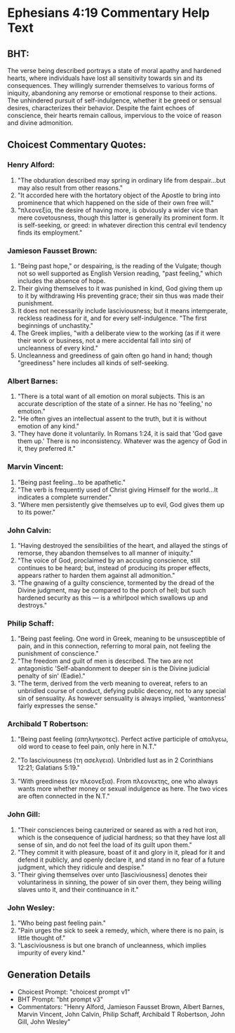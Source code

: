 # Ephesians 4:19 Commentary Help Text

## BHT:
The verse being described portrays a state of moral apathy and hardened hearts, where individuals have lost all sensitivity towards sin and its consequences. They willingly surrender themselves to various forms of iniquity, abandoning any remorse or emotional response to their actions. The unhindered pursuit of self-indulgence, whether it be greed or sensual desires, characterizes their behavior. Despite the faint echoes of conscience, their hearts remain callous, impervious to the voice of reason and divine admonition.

## Choicest Commentary Quotes:
### Henry Alford:
1. "The obduration described may spring in ordinary life from despair...but may also result from other reasons." 
2. "It accorded here with the hortatory object of the Apostle to bring into prominence that which happened on the side of their own free will." 
3. "πλεονεξία, the desire of having more, is obviously a wider vice than mere covetousness, though this latter is generally its prominent form. It is self-seeking, or greed: in whatever direction this central evil tendency finds its employment."

### Jamieson Fausset Brown:
1. "Being past hope," or despairing, is the reading of the Vulgate; though not so well supported as English Version reading, "past feeling," which includes the absence of hope.
2. Their giving themselves to it was punished in kind, God giving them up to it by withdrawing His preventing grace; their sin thus was made their punishment.
3. It does not necessarily include lasciviousness; but it means intemperate, reckless readiness for it, and for every self-indulgence. "The first beginnings of unchastity."
4. The Greek implies, "with a deliberate view to the working (as if it were their work or business, not a mere accidental fall into sin) of uncleanness of every kind."
5. Uncleanness and greediness of gain often go hand in hand; though "greediness" here includes all kinds of self-seeking.

### Albert Barnes:
1. "There is a total want of all emotion on moral subjects. This is an accurate description of the state of a sinner. He has no 'feeling,' no emotion."
2. "He often gives an intellectual assent to the truth, but it is without emotion of any kind."
3. "They have done it voluntarily. In Romans 1:24, it is said that 'God gave them up.' There is no inconsistency. Whatever was the agency of God in it, they preferred it."

### Marvin Vincent:
1. "Being past feeling...to be apathetic." 
2. "The verb is frequently used of Christ giving Himself for the world...It indicates a complete surrender."
3. "Where men persistently give themselves up to evil, God gives them up to its power."

### John Calvin:
1. "Having destroyed the sensibilities of the heart, and allayed the stings of remorse, they abandon themselves to all manner of iniquity."
2. "The voice of God, proclaimed by an accusing conscience, still continues to be heard; but, instead of producing its proper effects, appears rather to harden them against all admonition."
3. "The gnawing of a guilty conscience, tormented by the dread of the Divine judgment, may be compared to the porch of hell; but such hardened security as this — is a whirlpool which swallows up and destroys."

### Philip Schaff:
1. "Being past feeling. One word in Greek, meaning to be unsusceptible of pain, and in this connection, referring to moral pain, not feeling the punishment of conscience."
2. "The freedom and guilt of men is described. The two are not antagonistic 'Self-abandonment to deeper sin is the Divine judicial penalty of sin' (Eadie)."
3. "The term, derived from the verb meaning to overeat, refers to an unbridled course of conduct, defying public decency, not to any special sin of sensuality. As however sensuality is always implied, 'wantonness' fairly expresses the sense."

### Archibald T Robertson:
1. "Being past feeling (απηλγηκοτες). Perfect active participle of απαλγεω, old word to cease to feel pain, only here in N.T." 

2. "To lasciviousness (τη ασελγεια). Unbridled lust as in 2 Corinthians 12:21; Galatians 5:19." 

3. "With greediness (εν πλεονεξια). From πλεονεκτης, one who always wants more whether money or sexual indulgence as here. The two vices are often connected in the N.T."

### John Gill:
1. "Their consciences being cauterized or seared as with a red hot iron, which is the consequence of judicial hardness; so that they have lost all sense of sin, and do not feel the load of its guilt upon them."
2. "They commit it with pleasure, boast of it and glory in it, plead for it and defend it publicly, and openly declare it, and stand in no fear of a future judgment, which they ridicule and despise."
3. "Their giving themselves over unto [lasciviousness] denotes their voluntariness in sinning, the power of sin over them, they being willing slaves unto it, and their continuance in it."

### John Wesley:
1. "Who being past feeling pain."
2. "Pain urges the sick to seek a remedy, which, where there is no pain, is little thought of."
3. "Lasciviousness is but one branch of uncleanness, which implies impurity of every kind."


## Generation Details
- Choicest Prompt: "choicest prompt v1"
- BHT Prompt: "bht prompt v3"
- Commentators: "Henry Alford, Jamieson Fausset Brown, Albert Barnes, Marvin Vincent, John Calvin, Philip Schaff, Archibald T Robertson, John Gill, John Wesley"
